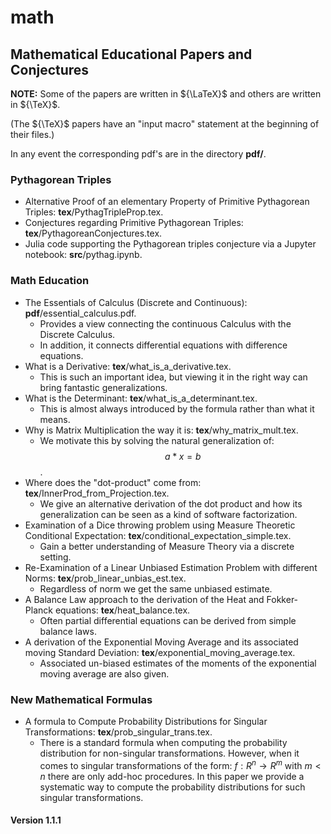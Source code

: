 # math
## Mathematical Educational Papers and Conjectures

**NOTE:** Some of the papers are written in ${\LaTeX}$ and others are written in ${\TeX}$.

(The ${\TeX}$ papers have an "input macro" statement at the beginning of their files.)

In any event the corresponding pdf's are in the directory **pdf/**.

### Pythagorean Triples
- Alternative Proof of an elementary Property of Primitive Pythagorean Triples: **tex**/PythagTripleProp.tex.
- Conjectures regarding Primitive Pythagorean Triples: **tex**/PythagoreanConjectures.tex.
- Julia code supporting the Pythagorean triples conjecture via a Jupyter notebook: **src**/pythag.ipynb.

### Math Education
- The Essentials of Calculus (Discrete and Continuous): **pdf**/essential_calculus.pdf.
    - Provides a view connecting the continuous Calculus with the Discrete Calculus.
    - In addition, it connects differential equations with difference equations.
- What is a Derivative: **tex**/what_is_a_derivative.tex.
    - This is such an important idea, but viewing it in the right way can bring
       fantastic generalizations.
- What is the Determinant: **tex**/what_is_a_determinant.tex.
    - This is almost always introduced by the formula rather than what it means.
- Why is Matrix Multiplication the way it is: **tex**/why_matrix_mult.tex.
    - We motivate this by solving the natural generalization of: $$a * x = b$$.
- Where does the "dot-product" come from: **tex**/InnerProd_from_Projection.tex.
    - We give an alternative derivation of the dot product and how its generalization
      can be seen as a kind of software factorization.
- Examination of a Dice throwing problem using Measure Theoretic Conditional Expectation: **tex**/conditional_expectation_simple.tex.
    - Gain a better understanding of Measure Theory via a discrete setting.
- Re-Examination of a Linear Unbiased Estimation Problem with different Norms: **tex**/prob_linear_unbias_est.tex.
    - Regardless of norm we get the same unbiased estimate.
- A Balance Law approach to the derivation of the Heat and Fokker-Planck equations: **tex**/heat_balance.tex.
    - Often partial differential equations can be derived from simple balance laws.
- A derivation of the Exponential Moving Average and its associated moving Standard Deviation: **tex**/exponential_moving_average.tex.
    - Associated un-biased estimates of the moments of the exponential moving average are also given.

### New Mathematical Formulas
- A formula to Compute Probability Distributions for Singular Transformations: **tex**/prob_singular_trans.tex.
    - There is a standard formula when computing the probability distribution for
      non-singular transformations. However, when it comes to singular transformations of the form: ${f: R^n \rightarrow R^m}$
      with ${m < n}$ there are only add-hoc procedures. In this paper we provide a systematic way to compute
      the probability distributions for such singular transformations.

#### Version 1.1.1


